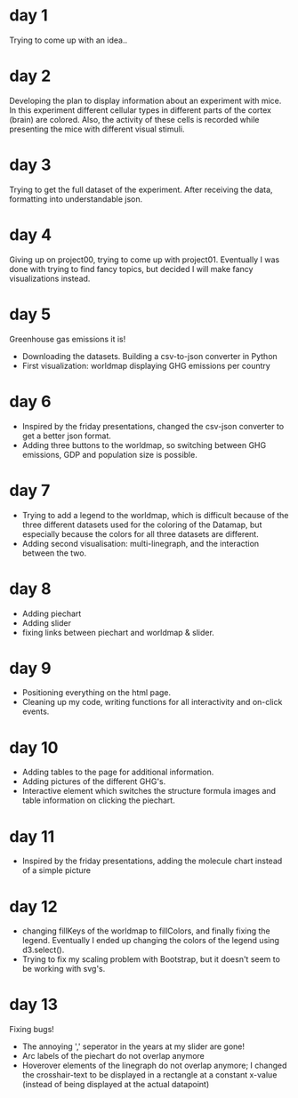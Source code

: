 # day 1
Trying to come up with an idea..

# day 2
Developing the plan to display information about an experiment with mice. In this experiment different cellular types in different parts of the cortex (brain) are colored. Also, the activity of these cells is recorded while presenting the mice with different visual stimuli. 

# day 3
Trying to get the full dataset of the experiment. After receiving the data, formatting into understandable json.

# day 4
Giving up on project00, trying to come up with project01. Eventually I was done with trying to find fancy topics, but decided I will make fancy visualizations instead. 

# day 5
Greenhouse gas emissions it is!
* Downloading the datasets. Building a csv-to-json converter in Python
* First visualization: worldmap displaying GHG emissions per country

# day 6
* Inspired by the friday presentations, changed the csv-json converter to get a better json format. 
* Adding three buttons to the worldmap, so switching between GHG emissions, GDP and population size is possible. 

# day 7
* Trying to add a legend to the worldmap, which is difficult because of the three different datasets used for the coloring of the Datamap, but especially because the colors for all three datasets are different. 
* Adding second visualisation: multi-linegraph, and the interaction between the two. 

# day 8
* Adding piechart
* Adding slider
* fixing links between piechart and worldmap & slider. 

# day 9
* Positioning everything on the html page.
* Cleaning up my code, writing functions for all interactivity and on-click events. 

# day 10
* Adding tables to the page for additional information. 
* Adding pictures of the different GHG's. 
* Interactive element which switches the structure formula images and table information on clicking the piechart. 

# day 11
* Inspired by the friday presentations, adding the molecule chart instead of a simple picture

# day 12
* changing fillKeys of the worldmap to fillColors, and finally fixing the legend. Eventually I ended up changing the colors of the legend using d3.select().
* Trying to fix my scaling problem with Bootstrap, but it doesn't seem to be working with svg's. 

# day 13
Fixing bugs!
* The annoying ',' seperator in the years at my slider are gone!
* Arc labels of the piechart do not overlap anymore
* Hoverover elements of the linegraph do not overlap anymore; I changed the crosshair-text to be displayed in a rectangle at a constant x-value (instead of being displayed at the actual datapoint)
